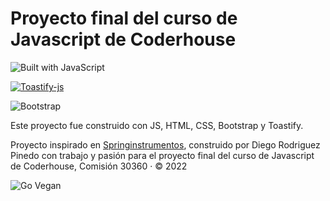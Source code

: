 # Proyecto final del curso de Javascript de Coderhouse

![Built with JavaScript](https://img.shields.io/badge/Built%20with-JavaScript-red?style=for-the-badge&logo=javascript)

[![Toastify-js](https://img.shields.io/badge/toastify--js-1.11.2-brightgreen.svg)](https://www.npmjs.com/package/toastify-js)

![Bootstrap](https://img.shields.io/badge/B-%20%20Boostrap%20-%23563d7c?style=flat-square)

Este proyecto fue construido con JS, HTML, CSS, Bootstrap y Toastify.

Proyecto inspirado en <a href="http://springinstrumentos.com" target="_blank" rel="noopener">Springinstrumentos</a>, construido por Diego Rodriguez Pinedo con trabajo y pasión para el proyecto final del curso de Javascript de Coderhouse, Comisión 30360 · © 2022 

![Go Vegan](https://img.shields.io/badge/GO-Vegan)
